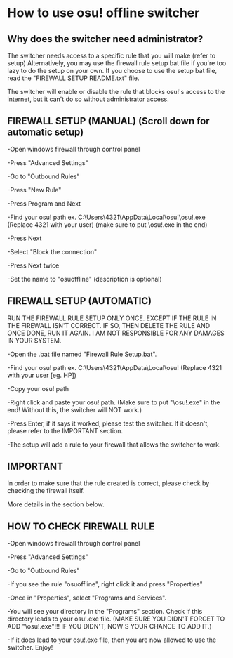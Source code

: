 # How to use osu! offline switcher

Why does the switcher need administrator?
----------------------------------------------------------------------------------
The switcher needs access to a specific rule that you will make (refer to setup)
Alternatively, you may use the firewall rule setup bat file if you're too lazy to do the setup on your own.
If you choose to use the setup bat file, read the "FIREWALL SETUP README.txt" file.

The switcher will enable or disable the rule that blocks osu!'s access to the internet, but 
it can't do so without administrator access.

FIREWALL SETUP (MANUAL) (Scroll down for automatic setup)
-----------
-Open windows firewall through control panel

-Press "Advanced Settings"

-Go to "Outbound Rules"

-Press "New Rule"

-Press Program and Next

-Find your osu! path 
ex. C:\Users\4321\AppData\Local\osu!\osu!.exe
(Replace 4321 with your user)
(make sure to put \osu!.exe in the end)

-Press Next

-Select "Block the connection"

-Press Next twice

-Set the name to "osuoffline"
(description is optional)

FIREWALL SETUP (AUTOMATIC)
---------------------------
 RUN THE FIREWALL RULE SETUP ONLY ONCE. EXCEPT IF THE RULE IN THE FIREWALL ISN'T CORRECT. IF SO, THEN DELETE THE RULE AND ONCE DONE, RUN IT AGAIN.
 I AM NOT RESPONSIBLE FOR ANY DAMAGES IN YOUR SYSTEM. 

-Open the .bat file named "Firewall Rule Setup.bat".

-Find your osu! path 
ex. C:\Users\4321\AppData\Local\osu!
(Replace 4321 with your user [eg. HP])

-Copy your osu! path

-Right click and paste your osu! path.
(Make sure to put "\osu!.exe" in the end! Without this, the switcher will NOT work.)

-Press Enter, if it says it worked, please test the switcher. If it doesn't, please refer to the IMPORTANT section.

-The setup will add a rule to your firewall that allows the switcher to work.


IMPORTANT
------------------

In order to make sure that the rule created is correct, please check by checking the firewall itself.

More details in the section below.

HOW TO CHECK FIREWALL RULE
---------------------------

-Open windows firewall through control panel

-Press "Advanced Settings"

-Go to "Outbound Rules"

-If you see the rule "osuoffline", right click it and press "Properties"

-Once in "Properties", select "Programs and Services".

-You will see your directory in the "Programs" section. Check if this directory leads to your osu!.exe file.
(MAKE SURE YOU DIDN'T FORGET TO ADD "\osu!.exe"!!! IF YOU DIDN'T, NOW'S YOUR CHANCE TO ADD IT.)

-If it does lead to your osu!.exe file, then you are now allowed to use the switcher. Enjoy!
